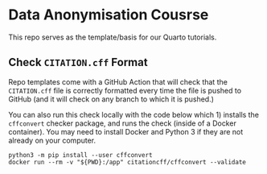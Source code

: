 # Data Anonymisation Cousrse

This repo serves as the template/basis for our Quarto tutorials.

## Check `CITATION.cff` Format

Repo templates come with a GitHub Action that will check that the `CITATION.cff` file is correctly formatted every time the file is pushed to GitHub (and it will check on any branch to which it is pushed.)

You can also run this check locally with the code below which 1) installs the `cffconvert` checker package, and runs the check (inside of a Docker container). You may need to install Docker and Python 3 if they are not already on your computer.


```{bash}
python3 -m pip install --user cffconvert
docker run --rm -v "${PWD}:/app" citationcff/cffconvert --validate
```
